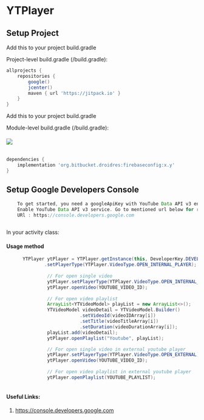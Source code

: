 # YTPlayer 
  
## Setup Project

Add this to your project build.gradle

Project-level build.gradle (<project>/build.gradle):

``` gradle 
allprojects {
    repositories {
        google()
        jcenter() 
        maven { url 'https://jitpack.io' } 
    }
}
```

Add this to your project build.gradle

Module-level build.gradle (<module>/build.gradle): 

#### [![](https://jitpack.io/v/org.bitbucket.droidres/firebaseconfig.svg)](https://jitpack.io/#org.bitbucket.droidres/firebaseconfig)
```gradle  

dependencies {
    implementation 'org.bitbucket.droidres:firebaseconfig:x.y' 
} 
```

## Setup Google Developers Console
```gradle
    To get started, you need a googleApiKey with YouTube Data API v3 enabled:
    Enable YouTube Data API v3 service. Go to mentioned url below for register a new developer key.  
    URl : https://console.developers.google.com
    
```
  

In your activity class:
#### Usage method
```java 
      YTPlayer ytPlayer = YTPlayer.getInstance(this, DeveloperKey.DEVELOPER_KEY)
              .setPlayerType(YTPlayer.VideoType.OPEN_INTERNAL_PLAYER);
              
               // For open single video
               ytPlayer.setPlayerType(YTPlayer.VideoType.OPEN_INTERNAL_PLAYER);
               ytPlayer.openVideo(YOUTUBE_VIDEO_ID);
               
               // For open video playlist
               ArrayList<YTVideoModel> playList = new ArrayList<>();
               YTVideoModel videoDetail = YTVideoModel.Builder()
                           .setVideoId(videoIDArray[i])
                           .setTitle(videoTitleArray[i])
                           .setDuration(videoDurationArray[i]);
               playList.add(videoDetail);
               ytPlayer.openPlaylist("Youtube", playList);

               // For open single video in external youtube player
               ytPlayer.setPlayerType(YTPlayer.VideoType.OPEN_EXTERNAL);
               ytPlayer.openVideo(YOUTUBE_VIDEO_ID);
                
               // For open video playlist in external youtube player
               ytPlayer.openPlaylist(YOUTUBE_PLAYLIST);
                                
```

#### Useful Links:
1. https://console.developers.google.com 